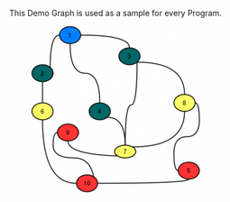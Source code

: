 <p align="center"> This Demo Graph is used as a sample for every Program.
<p align="center">
  <img src="https://github.com/YeakubSadlil/Python-Local-Files/blob/038d2106b00a0daf327899304471d265ea40e001/Graph/bfs4-300x296.png"/>
</p>
